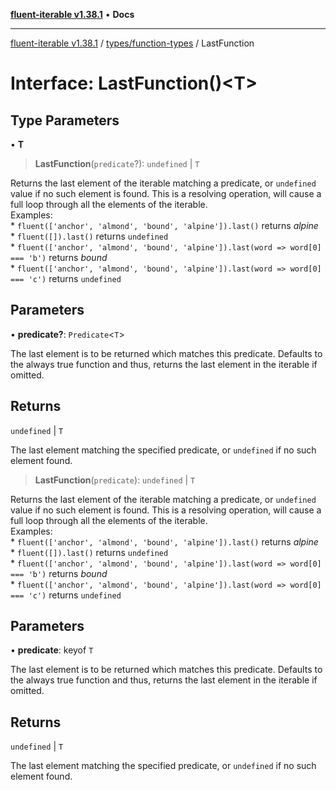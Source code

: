 [**fluent-iterable v1.38.1**](../../../README.md) • **Docs**

***

[fluent-iterable v1.38.1](../../../README.md) / [types/function-types](../README.md) / LastFunction

# Interface: LastFunction()\<T\>

## Type Parameters

• **T**

> **LastFunction**(`predicate`?): `undefined` \| `T`

Returns the last element of the iterable matching a predicate, or `undefined` value if no such element is found. This is a resolving operation, will cause a full loop through all the elements of the iterable.<br>
  Examples:<br>
    * `fluent(['anchor', 'almond', 'bound', 'alpine']).last()` returns *alpine*<br>
    * `fluent([]).last()` returns `undefined`<br>
    * `fluent(['anchor', 'almond', 'bound', 'alpine']).last(word => word[0] === 'b')` returns *bound*<br>
    * `fluent(['anchor', 'almond', 'bound', 'alpine']).last(word => word[0] === 'c')` returns `undefined`

## Parameters

• **predicate?**: `Predicate`\<`T`\>

The last element is to be returned which matches this predicate. Defaults to the always true function and thus, returns the last element in the iterable if omitted.

## Returns

`undefined` \| `T`

The last element matching the specified predicate, or `undefined` if no such element found.

> **LastFunction**(`predicate`): `undefined` \| `T`

Returns the last element of the iterable matching a predicate, or `undefined` value if no such element is found. This is a resolving operation, will cause a full loop through all the elements of the iterable.<br>
  Examples:<br>
    * `fluent(['anchor', 'almond', 'bound', 'alpine']).last()` returns *alpine*<br>
    * `fluent([]).last()` returns `undefined`<br>
    * `fluent(['anchor', 'almond', 'bound', 'alpine']).last(word => word[0] === 'b')` returns *bound*<br>
    * `fluent(['anchor', 'almond', 'bound', 'alpine']).last(word => word[0] === 'c')` returns `undefined`

## Parameters

• **predicate**: keyof `T`

The last element is to be returned which matches this predicate. Defaults to the always true function and thus, returns the last element in the iterable if omitted.

## Returns

`undefined` \| `T`

The last element matching the specified predicate, or `undefined` if no such element found.

